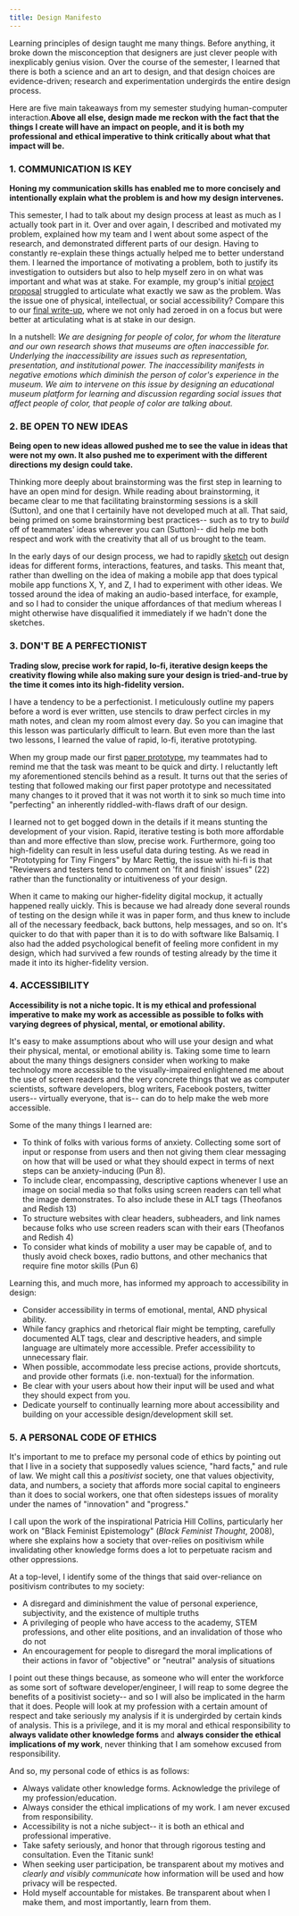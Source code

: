 ```yaml
---
title: Design Manifesto
---
```

Learning principles of design taught me many things. Before anything, it broke down the misconception that designers are just clever people with inexplicably genius vision. Over the course of the semester, I learned that there is both a science and an art to design, and that design choices are evidence-driven; research and experimentation undergirds the entire design process. 

Here are five main takeaways from my semester studying human-computer interaction.**Above all else, design made me reckon with the fact that the things I create will have an impact on people, and it is both my professional and ethical imperative to think critically about what that impact will be.**

### 1. COMMUNICATION IS KEY

**Honing my communication skills has enabled me to more concisely and intentionally explain what the problem is and how my design intervenes.**

This semester, I had to talk about my design process at least as much as I actually took part in it. Over and over again, I described and motivated my problem, explained how my team and I went about some aspect of the research, and demonstrated different parts of our design. Having to constantly re-explain these things actually helped me to better understand them. I learned the importance of motivating a problem, both to justify its investigation to outsiders but also to help myself zero in on what was important and what was at stake. For example, my group's initial [project proposal](https://museumsforall.github.io/project-proposal/) struggled to articulate what exactly we saw as the problem. Was the issue one of physical, intellectual, or social accessibility? Compare this to our [final write-up](https://museumsforall.github.io/understanding-to-make/), where we not only had zeroed in on a focus but were better at articulating what is at stake in our design.

In a nutshell: *We are designing for people of color, for whom the literature and our own research shows that museums are often inaccessible for. Underlying the inaccessibility are issues such as representation, presentation, and institutional power. The inaccessibility manifests in negative emotions which diminish the person of color's experience in the museum. We aim to intervene on this issue by designing an educational museum platform for learning and discussion regarding social issues that affect people of color, that people of color are talking about.*


### 2. BE OPEN TO NEW IDEAS

**Being open to new ideas allowed pushed me to see the value in ideas that were not my own. It also pushed me to experiment with the different directions my design could take.**

Thinking more deeply about brainstorming was the first step in learning to have an open mind for design. While reading about brainstorming, it became clear to me that facilitating brainstorming sessions is a skill (Sutton), and one that I certainily have not developed much at all. That said, being primed on some brainstorming best practices-- such as to try to *build* off of teammates' ideas  wherever you can (Sutton)-- did help me both respect and work with the creativity that all of us brought to the team.

In the early days of our design process, we had to rapidly [sketch](https://museumsforall.github.io/2018-10-12-task-sketches/) out design ideas for different forms, interactions, features, and tasks. This meant that, rather than dwelling on the idea of making a mobile app that does typical mobile app functions X, Y, and Z, I had to experiment with other ideas. We tossed around the idea of making an audio-based interface, for example, and so I had to consider the unique affordances of that medium whereas I might otherwise have disqualified it immediately if we hadn't done the sketches.


### 3. DON'T BE A PERFECTIONIST

**Trading slow, precise work for rapid, lo-fi, iterative design keeps the creativity flowing while also making sure your design is tried-and-true by the time it comes into its high-fidelity version.**

I have a tendency to be a perfectionist. I meticulously outline my papers before a word is ever written, use stencils to draw perfect circles in my math notes, and clean my room almost every day. So you can imagine that this lesson was particularly difficult to learn. But even more than the last two lessons, I learned the value of rapid, lo-fi, iterative prototyping.

When my group made our first [paper prototype](https://museumsforall.github.io/2018-10-29-Paper-Prototype/), my teammates had to remind me that the task was meant to be quick and dirty. I reluctantly left my aforementioned stencils behind as a result. It turns out that the series of testing that followed making our first paper prototype and necessitated many changes to it proved that it was not worth it to sink so much time into "perfecting" an inherently riddled-with-flaws draft of our design.

I learned not to get bogged down in the details if it means stunting the development of your vision. Rapid, iterative testing is both more affordable than and more effective than slow, precise work. Furthermore, going too high-fidelity can result in less useful data during testing. As we read in "Prototyping for Tiny Fingers" by Marc Rettig, the issue with hi-fi is that "Reviewers and testers tend to comment on 'fit and finish' issues" (22) rather than the functionality or intuitiveness of your design.

When it came to making our higher-fidelity digital mockup, it actually happened really uickly. This is because we had already done several rounds of testing on the design while it was in paper form, and thus knew to include all of the necessary feedback, back buttons, help messages, and so on. It's quicker to do that with paper than it is to do with software like Balsamiq. I also had the added psychological benefit of feeling more confident in my design, which had survived a few rounds of testing already by the time it made it into its higher-fidelity version.

### 4. ACCESSIBILITY

**Accessibility is not a niche topic. It is my ethical and professional imperative to make my work as accessible as possible to folks with varying degrees of physical, mental, or emotional ability.**

It's easy to make assumptions about who will use your design and what their physical, mental, or emotional ability is. Taking some time to learn about the many things designers consider when working to make technology more accessible to the visually-impaired enlightened me about the use of screen readers and the very concrete things that we as computer scientists, software developers, blog writers, Facebook posters, twitter users-- virtually everyone, that is-- can do to help make the web more accessible.

Some of the many things I learned are:
* To think of folks with various forms of anxiety. Collecting some sort of input or response from users and then not giving them clear messaging on how that will be used or what they should expect in terms of next steps can be anxiety-inducing (Pun 8).
* To include clear, encompassing, descriptive captions whenever I use an image on social media so that folks using screen readers can tell what the image demonstrates. To also include these in ALT tags (Theofanos and Redish 13)
* To structure websites with clear headers, subheaders, and link names because folks who use screen readers scan with their ears (Theofanos and Redish 4)
* To consider what kinds of mobility a user may be capable of, and to thusly avoid check boxes, radio buttons, and other mechanics that require fine motor skills (Pun 6)

Learning this, and much more, has informed my approach to accessibility in design:
* Consider accessibility in terms of emotional, mental, AND physical ability.
* While fancy graphics and rhetorical flair might be tempting, carefully documented ALT tags, clear and descriptive headers, and simple language are ultimately more accessible. Prefer accessibility to unnecessary flair.
* When possible, accommodate less precise actions, provide shortcuts, and provide other formats (i.e. non-textual) for the information.
* Be clear with your users about how their input will be used and what they should expect from you.
* Dedicate yourself to continually learning more about accessibility and building on your accessible design/development skill set.


### 5. A PERSONAL CODE OF ETHICS
It's important to me to preface my personal code of ethics by pointing out that I live in a society that supposedly values science, "hard facts," and rule of law. We might call this a *positivist* society, one that values objectivity, data, and numbers, a society that affords more social capital to engineers than it does to social workers, one that often sidesteps issues of morality under the names of "innovation" and "progress." 

I call upon the work of the inspirational Patricia Hill Collins, particularly her work on "Black Feminist Epistemology" (*Black Feminist Thought*, 2008), where she explains how a society that over-relies on positivism while invalidating other knowledge forms does a lot to perpetuate racism and other oppressions.

At a top-level, I identify some of the things that said over-reliance on positivism contributes to my society:
* A disregard and diminishment the value of personal experience, subjectivity, and the existence of multiple truths
* A privileging of people who have access to the academy, STEM professions, and other elite positions, and an invalidation of those who do not
* An encouragement for people to disregard the moral implications of their actions in favor of "objective" or "neutral" analysis of situations

I point out these things because, as someone who will enter the workforce as some sort of software developer/engineer, I will reap to some degree the benefits of a positivist society-- and so I will also be implicated in the harm that it does. People will look at my profession with a certain amount of respect and take seriously my analysis if it is undergirded by certain kinds of analysis. This is a privilege, and it is my moral and ethical responsibility to **always validate other knowledge forms** and **always consider the ethical implications of my work**, never thinking that I am somehow excused from responsibility.

And so, my personal code of ethics is as follows:
* Always validate other knowledge forms. Acknowledge the privilege of my profession/education.
* Always consider the ethical implications of my work. I am never excused from responsibility.
* Accessibility is not a niche subject-- it is both an ethical and professional imperative.
* Take safety seriously, and honor that through rigorous testing and consultation. Even the Titanic sunk!
* When seeking user participation, be transparent about my motives and *clearly and visibly communicate* how information will be used and how privacy will be respected.
* Hold myself accountable for mistakes. Be transparent about when I make them, and most importantly, learn from them.
